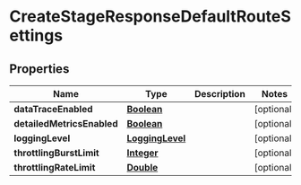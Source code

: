 

# CreateStageResponseDefaultRouteSettings


## Properties

| Name | Type | Description | Notes |
|------------ | ------------- | ------------- | -------------|
|**dataTraceEnabled** | [**Boolean**](Boolean.md) |  |  [optional] |
|**detailedMetricsEnabled** | [**Boolean**](Boolean.md) |  |  [optional] |
|**loggingLevel** | [**LoggingLevel**](LoggingLevel.md) |  |  [optional] |
|**throttlingBurstLimit** | [**Integer**](Integer.md) |  |  [optional] |
|**throttlingRateLimit** | [**Double**](Double.md) |  |  [optional] |



